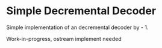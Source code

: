 # Simple Decremental Decoder

Simple implementation of an decremental decoder by - 1.

Work-in-progress, ostream implement needed
